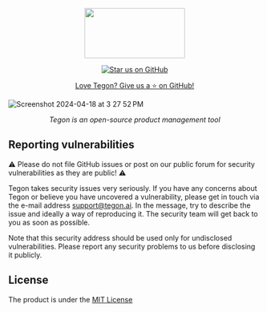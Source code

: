 <p align="center">
  <a href="https://tegon.ai"><img src="https://github.com/tegonhq/tegon/assets/17528887/07036ee1-774d-4dff-a56b-8050041f36ce" width="200" height="100" /></a>
</p>

<div align="center">

[![Star us on GitHub](https://img.shields.io/github/stars/tegonhq/tegon?color=FFD700&label=Stars&logo=Github)](https://github.com/tegonhq/tegon)

[Love Tegon? Give us a ⭐ on GitHub!](https://github.com/tegonhq/tegon)

</div>

![Screenshot 2024-04-18 at 3 27 52 PM](https://github.com/tegonhq/tegon/assets/17528887/dd7b8a18-d58c-4200-88cc-8faf7b1e06ad)


<p align="center">
    <em>Tegon is an open-source product management tool
</em>
</p>

## Reporting vulnerabilities

⚠️ Please do not file GitHub issues or post on our public forum for security vulnerabilities as they are public! ⚠️

Tegon takes security issues very seriously. If you have any concerns about Tegon or believe you have uncovered a vulnerability, please get in touch via the e-mail address support@tegon.ai. In the message, try to describe the issue and ideally a way of reproducing it. The security team will get back to you as soon as possible.

Note that this security address should be used only for undisclosed vulnerabilities. Please report any security problems to us before disclosing it publicly.

## License

The product is under the [MIT License](https://github.com/tegonhq/tegon/blob/main/LICENSE.md)
